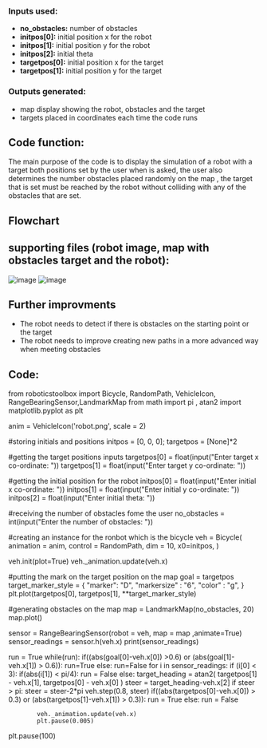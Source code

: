 ### Inputs used:
- **no_obstacles:** number of obstacles
- **initpos[0]:** initial position x for the robot
- **initpos[1]:** initial position y for the robot
- **initpos[2]:** initial theta 
- **targetpos[0]:** initial position x for the target
- **targetpos[1]:** initial position y for the target

### Outputs generated:
- map display showing the robot, obstacles and the target
- targets placed in coordinates each time the code runs


## Code function:
The main purpose of the code is to display the simulation of a robot with a target both positions set by the user when is asked, the user also determines the number obstacles placed randomly on the map , the target that is set must be reached by the robot without colliding with any of the obstacles that are set.


## Flowchart


## supporting files (robot image, map with obstacles target and the robot):
![image](https://user-images.githubusercontent.com/103934864/164878302-35250bac-3498-4e97-83ad-dea3481c71ed.png) 
![image](https://user-images.githubusercontent.com/103934864/164892142-85182813-a515-45dc-a763-6346058f9641.png)



## Further improvments
- The robot needs to detect if there is obstacles on the starting point or the target
- The robot needs to improve creating new paths in a more advanced way when meeting obstacles

## Code:

from roboticstoolbox import Bicycle, RandomPath, VehicleIcon, RangeBearingSensor,LandmarkMap
from math import pi , atan2
import matplotlib.pyplot as plt


anim = VehicleIcon('robot.png', scale = 2)

#storing initials and positions
initpos = [0, 0, 0];
targetpos = [None]*2

#getting the target positions inputs
targetpos[0] = float(input("Enter target x co-ordinate: "))
targetpos[1] = float(input("Enter target y co-ordinate: "))

#getting the initial position for the robot
initpos[0] = float(input("Enter initial x co-ordinate: "))
initpos[1] = float(input("Enter initial y co-ordinate: "))
initpos[2] = float(input("Enter initial theta: "))

#receiving the number of obstacles fome the user
no_obstacles = int(input("Enter the number of obstacles: "))

#creating an instance for the ronbot which is the bicycle 
veh = Bicycle(
animation = anim,
control = RandomPath,
dim = 10,
x0=initpos,
)

veh.init(plot=True)
veh._animation.update(veh.x)

#putting the mark on the target position on the map
goal = targetpos
target_marker_style = {
    "marker": "D",
    "markersize" : "6",
    "color" : "g",
}
plt.plot(targetpos[0], targetpos[1], **target_marker_style)

#generating obstacles on the map
map = LandmarkMap(no_obstacles, 20)
map.plot()

sensor = RangeBearingSensor(robot = veh, map = map ,animate=True)
sensor_readings = sensor.h(veh.x)
print(sensor_readings)

run = True
while(run):
    if((abs(goal[0]-veh.x[0]) >0.6) or (abs(goal[1]-veh.x[1]) > 0.6)):
        run=True
    else:
        run=False
    for i in sensor_readings:
        if (i[0] < 3):
            if(abs(i[1]) < pi/4):
                run = False
        else:
            target_heading = atan2(
                targetpos[1] - veh.x[1],
                targetpos[0] - veh.x[0]
            )
            steer = target_heading-veh.x[2]
            if steer > pi:
                steer = steer-2*pi
            veh.step(0.8, steer)
            if((abs(targetpos[0]-veh.x[0]) > 0.3) or (abs(targetpos[1]-veh.x[1]) > 0.3)):
                run = True
            else:
                run = False
            
            veh._animation.update(veh.x)
            plt.pause(0.005)

plt.pause(100)
